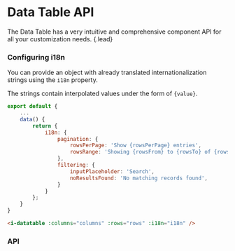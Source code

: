 # Data Table API
The Data Table has a very intuitive and comprehensive component API for all your customization needs. {.lead}

### Configuring i18n
You can provide an object with already translated internationalization strings using the `i18n` property. 

The strings contain interpolated values under the form of `{value}`.

~~~js
export default {
    ...
    data() {
        return {
            i18n: {
                pagination: {
                    rowsPerPage: 'Show {rowsPerPage} entries',
                    rowsRange: 'Showing {rowsFrom} to {rowsTo} of {rowsCount} entries'
                },
                filtering: {
                    inputPlaceholder: 'Search',
                    noResultsFound: 'No matching records found',
                }
            }
        };
    }
}       
~~~

~~~html
<i-datatable :columns="columns" :rows="rows" :i18n="i18n" />
~~~

### API

<i-api-preview title="Data Table API" markup="i-datatable" expanded>
    <template slot="props">
        <i-table bordered responsive>
            <thead>
                <tr>
                    <th>Property</th>
                    <th>Description</th>
                    <th>Type</th>
                    <th>Accepted</th>
                    <th>Default</th>
                </tr>
            </thead>
            <tbody>
                <tr>
                    <td>async</td>
                    <td>Sets the pagination and filtering to be handled asynchronously.</td>
                    <td><code>Boolean</code></td>
                    <td><code>true</code>, <code>false</code></td>
                    <td><code>false</code></td>
                </tr>
                <tr>
                    <td>columns</td>
                    <td>An array of column definition objects. See the <nuxt-link :to="{ name: 'docs-components-dashboard-datatable-definition' }">DataTable Definition</nuxt-link> page.</td>
                    <td><code>Array&lt;Object&gt;</code></td>
                    <td></td>
                    <td><code>[]</code></td>
                </tr>
                <tr>
                    <td>countColumn</td>
                    <td>Column definition override for the count column. You can set the value tp `false` to disable the count column.</td>
                    <td><code>Object</code>, <code>Boolean</code></td>
                    <td></td>
                    <td><code>{...}</code></td>
                </tr>
                <tr>
                    <td>expandColumn</td>
                    <td>Column definition override for the expand column. You can set the value tp `false` to disable the expand column.</td>
                    <td><code>Object</code>, <code>Boolean</code></td>
                    <td></td>
                    <td><code>{...}</code></td>
                </tr>
                <tr>
                    <td>rows</td>
                    <td>An array of row definition objects. See the <nuxt-link :to="{ name: 'docs-components-dashboard-datatable-definition' }">DataTable Definition</nuxt-link> page.</td>
                    <td><code>Array&lt;Object&gt;</code></td>
                    <td></td>
                    <td><code>[]</code></td>
                </tr>
                <tr>
                    <td>rowsCount</td>
                    <td>Sets the number of rows to be displayed when <code>async</code> is enabled.</td>
                    <td><code>Number</code></td>
                    <td></td>
                    <td><code>null</code></td>
                </tr>
                <tr>
                    <td>defaultSortKey</td>
                    <td>Sets the key to use for sorting by default. The `#` refers to the count column.</td>
                    <td><code>String</code></td>
                    <td></td>
                    <td><code>#</code></td>
                </tr>
                <tr>
                    <td>filtering</td>
                    <td>Used to enable, disable and configure filtering. See the <nuxt-link :to="{ name: 'docs-components-dashboard-datatable-filtering' }">DataTable Filtering</nuxt-link> page.</td>
                    <td><code>Boolean</code>, <code>Object</code></td>
                    <td><code>true</code>, <code>false</code>, <code>Object</code></td>
                    <td><code>true</code></td>
                </tr>
                <tr>
                    <td>pagination</td>
                    <td>Used to enable, disable and configure pagination. See the <nuxt-link :to="{ name: 'docs-components-dashboard-datatable-pagination' }">DataTable Pagination</nuxt-link> page.</td>
                    <td><code>Boolean</code>, <code>Object</code></td>
                    <td><code>true</code>, <code>false</code>, <code>Object</code></td>
                    <td><code>true</code></td>
                </tr>
                <tr>
                    <td>footer</td>
                    <td>Used to enable or disable the table footer.</td>
                    <td><code>Boolean</code></td>
                    <td><code>true</code>, <code>false</code></td>
                    <td><code>true</code></td>
                </tr>
                <tr>
                    <td>singleExpand</td>
                    <td>Used to determine whether to set row expansion in accordion mode (having only one item active at a time). To be used together with the <code>expand</code> slot.</td>
                    <td><code>Boolean</code></td>
                    <td><code>true</code>, <code>false</code></td>
                    <td><code>false</code></td>
                </tr>
                <tr>
                    <td>i18n</td>
                    <td>Provide an object with already translated strings.</td>
                    <td><code>Object</code></td>
                    <td></td>
                    <td><code>{...}</code></td>
                </tr>
                <tr>
                    <td>bordered</td>
                    <td>Sets the table as bordered.</td>
                    <td><code>Boolean</code></td>
                    <td><code>true</code>, <code>false</code></td>
                    <td><code>false</code></td>
                </tr>
                <tr>
                    <td>hover</td>
                    <td>Sets the table as hoverable.</td>
                    <td><code>Boolean</code></td>
                    <td><code>true</code>, <code>false</code></td>
                    <td><code>false</code></td>
                </tr>
                <tr>
                    <td>responsive</td>
                    <td>Sets the table as responsive. When the table width reaches an overflow threshold, it will start scrolling horizontally.</td>
                    <td><code>Boolean</code></td>
                    <td><code>true</code>, <code>false</code></td>
                    <td><code>false</code></td>
                </tr>
                <tr>
                    <td>striped</td>
                    <td>Sets the table as striped.</td>
                    <td><code>Boolean</code></td>
                    <td><code>true</code>, <code>false</code></td>
                    <td><code>false</code></td>
                </tr>
                <tr>
                    <td>variant</td>
                    <td>Sets the color variant of the table component.</td>
                    <td><code>String</code></td>
                    <td><code>light</code>, <code>dark</code>, <code>primary</code>, <code>secondary</code>, <code>success</code>, <code>danger</code>, <code>warning</code>, <code>info</code></td>
                    <td><code>light</code></td>
                </tr>
            </tbody>
        </i-table>
    </template>
    <template slot="events">
        <i-table bordered responsive class="_margin-bottom-0">
            <thead>
                <tr>
                    <th>Name</th>
                    <th>Description</th>
                    <th>Prototype</th>
                </tr>
            </thead>
            <tbody>
                <tr>
                    <td>update</td>
                    <td>Emitted when pagination or filtering changes.</td>
                    <td><code>({ page: Number, rowsPerPage: Number, filter: String }) => {}</code></td>
                </tr>
            </tbody>
        </i-table>
    </template>
    <template slot="slots">
        <i-table bordered responsive class="_margin-bottom-0">
            <thead>
                <tr>
                    <th>Name</th>
                    <th>Description</th>
                </tr>
            </thead>
            <tbody>
                <tr>
                    <td>header</td>
                    <td>Slot for table header. Used for replacing table <code>&lt;th&gt;</code> elements.</td>
                </tr>
                <tr>
                    <td>row</td>
                    <td>Slot for table row. Used for replacing table <code>&lt;td&gt;</code> elements for each row.</td>
                </tr>
                <tr>
                    <td>footer</td>
                    <td>Slot for table footer. Used for replacing table <code>&lt;th&gt;</code> elements.</td>
                </tr>
                <tr>
                    <td>expand</td>
                    <td>Slot for row expansion.</td>
                </tr>
                <tr>
                    <td>filtering-no-results</td>
                    <td>Slot for replacing filtering message when there are no results.</td>
                </tr>
            </tbody>
        </i-table>
    </template>
</i-api-preview>
